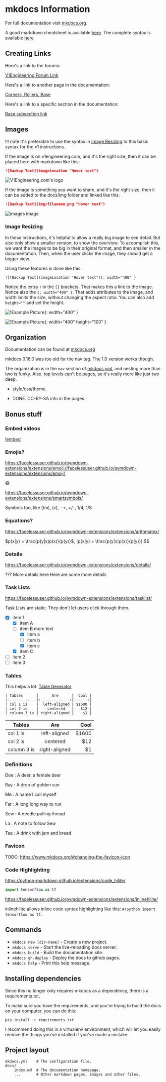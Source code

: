 # mkdocs Information

For full documentation visit [mkdocs.org](http://mkdocs.org).

A good markdown cheatsheet is available [here](https://www.markdownguide.org/cheat-sheet). The complete syntax is available
[here](https://daringfireball.net/projects/markdown/)

## Creating Links

Here's a link to the forums:

[V1Engineering Forum Link](https://www.v1engineering.com/forum/topic/community-documentation/)

Here's a link to another page in the documentation:

[Corners, Rollers, Base](mpcnc/base.md)

Here's a link to a specific section in the documentation:

[Base subsection link](mpcnc/base.md#feet)

## Images

!!! note
    It's preferable to use the syntax in [Image Resizing](#image-resizing) to this basic syntax for
    the v1 instructions.

If the image is on v1engineering.com, and it's the right size, then it can be placed here with
markdown like this:

```markdown
![Backup Text](imageLocation "Hover text")
```

![V1Engineering.com's logo](https://www.v1engineering.com/wp-content/uploads/2017/12/V1-Engineering-logo-260wide.png "This logo is linked from v1engineering.com")

If the image is something you want to share, and it's the right size, then it can be added to the
docs/img folder and linked like this:

```markdown
![Backup Text](img/filename.png "Hover text")
```

![images image](img/pic.png "This is linked here in this github")


### Image Resizing

In these instructions, it's helpful to allow a really big image to see detail. But also only show a
smaller version, to show the overview. To accomplish this, we want the images to be big in their
original format, and then smaller in the documentation. Then, when the user clicks the image, they
should get a bigger view.

Using these features is done like this:

```
![!Backup Text](imageLocation "Hover text"){: width="400" }
```

Notice the extra `!` in the `[]` brackets. That makes this a link to the image. Notice also the
`{: width="400" }`. That adds attributes to the image, and width limits the size, without changing
the aspect ratio. You can also add `height=""` and set the height.

![!Example Picture](img/pic.png){: width="400" }

![!Example Picture](img/pic.png){: width="400" height="100" }

## Organization

Documentation can be found at
[mkdocs.org](https://www.mkdocs.org/user-guide/writing-your-docs/#configure-pages-and-navigation)

mkdocs 0.16.0 was too old for the nav tag. The 1.0 version works though.

The organization is in the `nav` section of [mkdocs.yml](https://github.com/V1EngineeringInc/V1EngineeringInc-Docs/blob/master/mkdocs.yml), 
and nesting more than two is funky. Also, top levels can't be pages, so it's really more like just two deep.

 - style/css/theme.

 - DONE. CC-BY-SA info in the pages.

## Bonus stuff

### Embed videos

[!embed](https://www.youtube.com/watch?v=xIGre_E2_og)

### Emojis?

https://facelessuser.github.io/pymdown-extensions/extensions/emoji://facelessuser.github.io/pymdown-extensions/extensions/emoji/

:smile:

https://facelessuser.github.io/pymdown-extensions/extensions/smartsymbols/

Symbols too, like (tm), (c), -->, +/-, 1/4, 1/8

### Equations?

https://facelessuser.github.io/pymdown-extensions/extensions/arithmatex/

$p(x|y) = \frac{p(y|x)p(x)}{p(y)}$, \(p(x|y) = \frac{p(y|x)p(x)}{p(y)}\).$$
 
### Details

https://facelessuser.github.io/pymdown-extensions/extensions/details/

??? More details here
    Here are some more details

### Task Lists

https://facelessuser.github.io/pymdown-extensions/extensions/tasklist/

Task Lists are static. They don't let users click through them.

- [X] item 1
    * [X] item A
    * [ ] item B
        more text
        + [x] item a
        + [ ] item b
        + [x] item c
    * [X] item C
- [ ] item 2
- [ ] item 3

### Tables

This helps a lot: [Table Generator](https://www.tablesgenerator.com/markdown_tables#)

    | Tables      |      Are      |  Cool |
    |-------------|:-------------:|------:|
    | col 1 is    |  left-aligned | $1600 |
    | col 2 is    |    centered   |   $12 |
    | column 3 is | right-aligned |    $1 |

| Tables      |      Are      |  Cool |
|-------------|:-------------:|------:|
| col 1 is    |  left-aligned | $1600 |
| col 2 is    |    centered   |   $12 |
| column 3 is | right-aligned |    $1 |

### Definitions

Doe
:   A deer, a female deer

Ray
:   A drop of golden sun

Me
:   A name I call myself

Far
:   A long long way to run

Sew
:   A needle pulling thread

La
:   A note to follow Sew

Tea
:   A drink with jam and bread

### Favicon

TODO: https://www.mkdocs.org/#changing-the-favicon-icon

### Code Highlighting

https://python-markdown.github.io/extensions/code_hilite/

```python
import tensorflow as tf
```

https://facelessuser.github.io/pymdown-extensions/extensions/inlinehilite/

inlinehilite allows inline code syntax highlighting like this: `#!python import tensorflow as tf`.

## Commands

* `mkdocs new [dir-name]` - Create a new project.
* `mkdocs serve` - Start the live-reloading docs server.
* `mkdocs build` - Build the documentation site.
* `mkdocs gh-deploy` - Deploy the docs to github pages.
* `mkdocs help` - Print this help message.

## Installing dependencies

Since this no longer only requires mkdocs as a dependency, there is a requirements.txt.

To make sure you have the requirements, and you're trying to build the docs on your computer, you
can do this:

    pip install -r requirements.txt

I recommend doing this in a virtualenv environment, which will let you easily remove the things
you've installed if you've made a mistake.

## Project layout

    mkdocs.yml    # The configuration file.
    docs/
        index.md  # The documentation homepage.
        ...       # Other markdown pages, images and other files.
